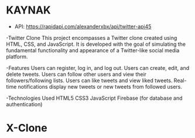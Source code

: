 # KAYNAK

- API: https://rapidapi.com/alexanderxbx/api/twitter-api45

-Twitter Clone
This project encompasses a Twitter clone created using HTML, CSS, and JavaScript. It is developed with the goal of simulating the fundamental functionality and appearance of a Twitter-like social media platform.

-Features
Users can register, log in, and log out.
Users can create, edit, and delete tweets.
Users can follow other users and view their followers/following lists.
Users can like tweets and view liked tweets.
Real-time notifications display new tweets or new tweets from followed users.

-Technologies Used
HTML5
CSS3
JavaScript
Firebase (for database and authentication)
# X-Clone
